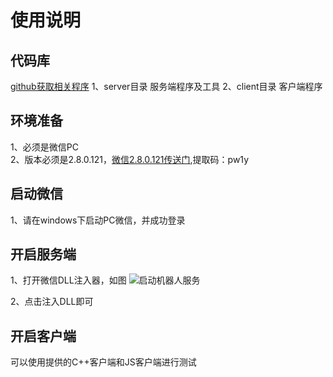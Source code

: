 
# 使用说明
## 代码库
[github获取相关程序](https://github.com/cixingguangming55555/wechat-bot "github获取相关程序")
1、server目录  服务端程序及工具
2、client目录  客户端程序
## 环境准备
1、必须是微信PC  
2、版本必须是2.8.0.121，[微信2.8.0.121传送门](https://pan.baidu.com/s/1LoV9wc1XaJMX1O6uLcxq1Q "微信2.7.1.88传送门"),提取码：pw1y
## 启动微信
1、请在windows下启动PC微信，并成功登录
## 开启服务端
1、打开微信DLL注入器，如图
![启动机器人服务](https://www.showdoc.cc/server/api/common/visitfile/sign/4c1d3698dba487adb2ae9af9e41451a8?showdoc=.jpg)

2、点击注入DLL即可
## 开启客户端
可以使用提供的C++客户端和JS客户端进行测试
